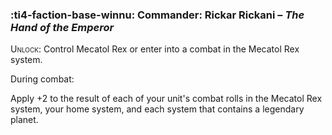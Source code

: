 ### :ti4-faction-base-winnu: **Commander**: Rickar Rickani – _The Hand of the Emperor_

<span style="font-variant:small-caps;">Unlock</span>: Control Mecatol Rex or enter into a combat in the Mecatol Rex system.

During combat:

Apply +2 to the result of each of your unit's combat rolls in the Mecatol Rex system, your home system, and each system that contains a legendary planet.
